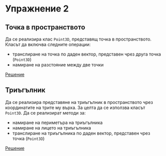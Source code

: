 Упражнение 2
============

Точка в пространството
----------------------
Да се реализира клас `Point3D`, представящ точка в пространството.
Класът да включва следните операции:
* транслиране на точка по даден вектор, представен чрез друга точка (`Point3D`)
* намиране на разстояние между две точки

[Решение](point-3d.cpp)

Триъгълник
----------
Да се реализира представяне на триъгълник в пространството чрез координатите
на трите му върха. За целта да се използва класът `Point3D`.
Да се реализират методи за:
* намиране на периметъра на триъгълника
* намиране на лицето на триъгълника
* транслиране на триъгълника по даден вектор,
представен чрез точка (`Point3D`)

[Решение](triangle.cpp)
